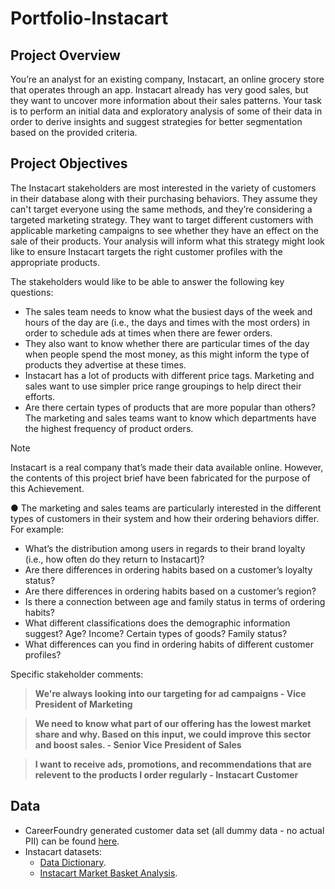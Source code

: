 # Portfolio-Instacart

## Project Overview

You’re an analyst for an existing company, Instacart, an online grocery store that operates through an app. Instacart already has very good sales, but they want to uncover more information about their sales patterns. Your task is to perform an initial data and exploratory analysis of some of their data in order to derive insights and suggest strategies for better segmentation based on the provided criteria.

## Project Objectives

The Instacart stakeholders are most interested in the variety of customers in their database along with their purchasing behaviors. They assume they can't target everyone using the same methods, and they’re considering a targeted marketing strategy. They want to target different customers with applicable marketing campaigns to see whether they have an effect on the sale of their products. Your analysis will inform what this strategy might look like to ensure Instacart targets the right customer profiles with the appropriate products. 

The stakeholders would like to be able to answer the following key questions:

- The sales team needs to know what the busiest days of the week and hours of the day are (i.e., the days and times with the most orders) in order to schedule ads at    times when there are fewer orders.
- They also want to know whether there are particular times of the day when people spend the most money, as this might inform the type of products they advertise at these times.
- Instacart has a lot of products with different price tags. Marketing and sales want to use simpler price range groupings to help direct their efforts.
- Are there certain types of products that are more popular than others? The marketing and sales teams want to know which departments have the highest frequency of product orders.

> [!NOTE]
> Instacart is a real company that’s made their data available online. However, the contents of this project brief have been fabricated for the purpose of this Achievement.

● The marketing and sales teams are particularly interested in the different types of customers in their system and how their ordering behaviors differ. For example:
  - What’s the distribution among users in regards to their brand loyalty (i.e., how often do they return to Instacart)?
  - Are there differences in ordering habits based on a customer’s loyalty status?
  - Are there differences in ordering habits based on a customer’s region?
  - Is there a connection between age and family status in terms of ordering habits?
  - What different classifications does the demographic information suggest? Age? Income? Certain types of goods? Family status?
  - What differences can you find in ordering habits of different customer profiles? 

Specific stakeholder comments:
> **We're always looking into our targeting for ad campaigns - Vice President of Marketing**

> **We need to know what part of our offering has the lowest market share and why.
> Based on this input, we could improve this sector and boost sales. - Senior Vice President of Sales**

>**I want to receive ads, promotions, and recommendations that are relevent to the products
>I order regularly - Instacart Customer**

## Data

- CareerFoundry generated customer data set (all dummy data - no actual PII) can be found [here](https://s3.amazonaws.com/coach-courses-us/public/courses/data-immersion/A4/A4_Data_Assets/customers.zip).
- Instacart datasets:
  - [Data Dictionary](https://gist.github.com/jeremystan/c3b39d947d9b88b3ccff3147dbcf6c6b).
  - [Instacart Market Basket Analysis](https://www.kaggle.com/datasets/psparks/instacart-market-basket-analysis).


